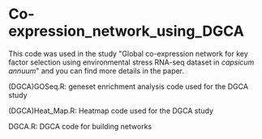 # Co-expression_network_using_DGCA
This code was used in the study "Global co-expression network for key factor selection using environmental stress RNA-seq dataset in _capsicum annuum_" and you can find more details in the paper. 

(DGCA)GOSeq.R: geneset enrichment analysis code used for the DGCA study 

(DGCA)Heat_Map.R: Heatmap code used for the DGCA study 

DGCA.R: DGCA code for building networks
